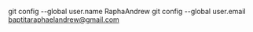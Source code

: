 git config --global user.name RaphaAndrew
git config --global user.email baptitaraphaelandrew@gmail.com
